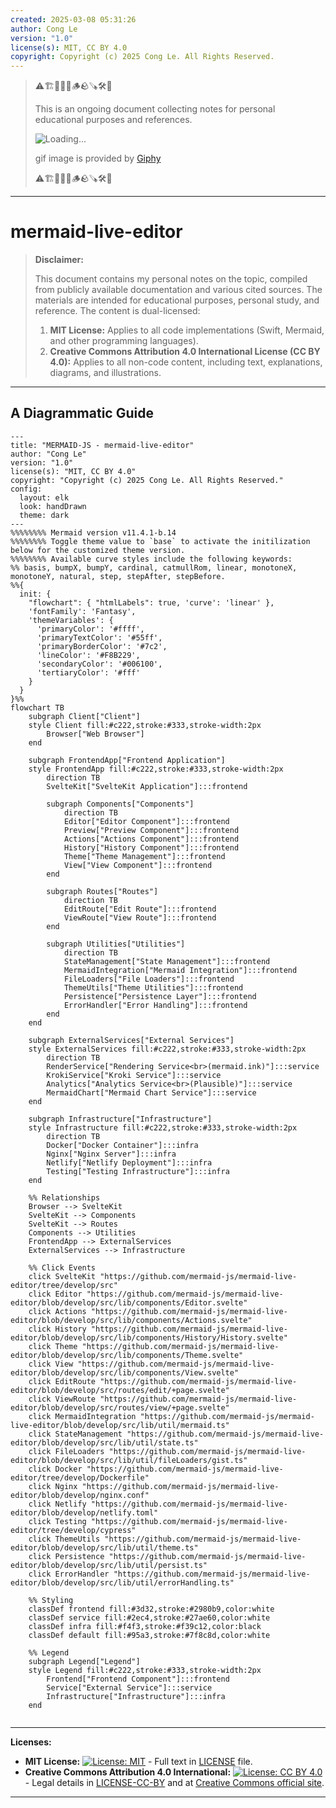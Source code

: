 ```yaml
---
created: 2025-03-08 05:31:26
author: Cong Le
version: "1.0"
license(s): MIT, CC BY 4.0
copyright: Copyright (c) 2025 Cong Le. All Rights Reserved.
---
```



> ⚠️🏗️🚧🦺🧱🪵🪨🪚🛠️👷
> 
> This is an ongoing document collecting notes for personal educational purposes and references. 
> 
> ![Loading...](https://media0.giphy.com/media/v1.Y2lkPTc5MGI3NjExeHJ4YXdtYjJpMDl0MzEwYmU4ZzBobG0waGNiN3MzNzR0d2R2NnMwNSZlcD12MV9pbnRlcm5hbF9naWZfYnlfaWQmY3Q9Zw/26gssNOlBJKjEM3yo/giphy.gif)
> 
> gif image is provided by [Giphy](https://giphy.com)
> 
> ⚠️🏗️🚧🦺🧱🪵🪨🪚🛠️👷

----

# mermaid-live-editor
> **Disclaimer:**
>
> This document contains my personal notes on the topic,
> compiled from publicly available documentation and various cited sources.
> The materials are intended for educational purposes, personal study, and reference.
> The content is dual-licensed:
> 1. **MIT License:** Applies to all code implementations (Swift, Mermaid, and other programming languages).
> 2. **Creative Commons Attribution 4.0 International License (CC BY 4.0):** Applies to all non-code content, including text, explanations, diagrams, and illustrations.
---


## A Diagrammatic Guide 




```mermaid
---
title: "MERMAID-JS - mermaid-live-editor"
author: "Cong Le"
version: "1.0"
license(s): "MIT, CC BY 4.0"
copyright: "Copyright (c) 2025 Cong Le. All Rights Reserved."
config:
  layout: elk
  look: handDrawn
  theme: dark
---
%%%%%%%% Mermaid version v11.4.1-b.14
%%%%%%%% Toggle theme value to `base` to activate the initilization below for the customized theme version.
%%%%%%%% Available curve styles include the following keywords:
%% basis, bumpX, bumpY, cardinal, catmullRom, linear, monotoneX, monotoneY, natural, step, stepAfter, stepBefore.
%%{
  init: {
    "flowchart": { "htmlLabels": true, 'curve': 'linear' },
    'fontFamily': 'Fantasy',
    'themeVariables': {
      'primaryColor': '#ffff',
      'primaryTextColor': '#55ff',
      'primaryBorderColor': '#7c2',
      'lineColor': '#F8B229',
      'secondaryColor': '#006100',
      'tertiaryColor': '#fff'
    }
  }
}%%
flowchart TB
    subgraph Client["Client"]
    style Client fill:#c222,stroke:#333,stroke-width:2px
        Browser["Web Browser"]
    end

    subgraph FrontendApp["Frontend Application"]
    style FrontendApp fill:#c222,stroke:#333,stroke-width:2px
        direction TB
        SvelteKit["SvelteKit Application"]:::frontend
        
        subgraph Components["Components"]
            direction TB
            Editor["Editor Component"]:::frontend
            Preview["Preview Component"]:::frontend
            Actions["Actions Component"]:::frontend
            History["History Component"]:::frontend
            Theme["Theme Management"]:::frontend
            View["View Component"]:::frontend
        end

        subgraph Routes["Routes"]
            direction TB
            EditRoute["Edit Route"]:::frontend
            ViewRoute["View Route"]:::frontend
        end

        subgraph Utilities["Utilities"]
            direction TB
            StateManagement["State Management"]:::frontend
            MermaidIntegration["Mermaid Integration"]:::frontend
            FileLoaders["File Loaders"]:::frontend
            ThemeUtils["Theme Utilities"]:::frontend
            Persistence["Persistence Layer"]:::frontend
            ErrorHandler["Error Handling"]:::frontend
        end
    end

    subgraph ExternalServices["External Services"]
    style ExternalServices fill:#c222,stroke:#333,stroke-width:2px
        direction TB
        RenderService["Rendering Service<br>(mermaid.ink)"]:::service
        KrokiService["Kroki Service"]:::service
        Analytics["Analytics Service<br>(Plausible)"]:::service
        MermaidChart["Mermaid Chart Service"]:::service
    end

    subgraph Infrastructure["Infrastructure"]
    style Infrastructure fill:#c222,stroke:#333,stroke-width:2px
        direction TB
        Docker["Docker Container"]:::infra
        Nginx["Nginx Server"]:::infra
        Netlify["Netlify Deployment"]:::infra
        Testing["Testing Infrastructure"]:::infra
    end

    %% Relationships
    Browser --> SvelteKit
    SvelteKit --> Components
    SvelteKit --> Routes
    Components --> Utilities
    FrontendApp --> ExternalServices
    ExternalServices --> Infrastructure

    %% Click Events
    click SvelteKit "https://github.com/mermaid-js/mermaid-live-editor/tree/develop/src"
    click Editor "https://github.com/mermaid-js/mermaid-live-editor/blob/develop/src/lib/components/Editor.svelte"
    click Actions "https://github.com/mermaid-js/mermaid-live-editor/blob/develop/src/lib/components/Actions.svelte"
    click History "https://github.com/mermaid-js/mermaid-live-editor/blob/develop/src/lib/components/History/History.svelte"
    click Theme "https://github.com/mermaid-js/mermaid-live-editor/blob/develop/src/lib/components/Theme.svelte"
    click View "https://github.com/mermaid-js/mermaid-live-editor/blob/develop/src/lib/components/View.svelte"
    click EditRoute "https://github.com/mermaid-js/mermaid-live-editor/blob/develop/src/routes/edit/+page.svelte"
    click ViewRoute "https://github.com/mermaid-js/mermaid-live-editor/blob/develop/src/routes/view/+page.svelte"
    click MermaidIntegration "https://github.com/mermaid-js/mermaid-live-editor/blob/develop/src/lib/util/mermaid.ts"
    click StateManagement "https://github.com/mermaid-js/mermaid-live-editor/blob/develop/src/lib/util/state.ts"
    click FileLoaders "https://github.com/mermaid-js/mermaid-live-editor/blob/develop/src/lib/util/fileLoaders/gist.ts"
    click Docker "https://github.com/mermaid-js/mermaid-live-editor/tree/develop/Dockerfile"
    click Nginx "https://github.com/mermaid-js/mermaid-live-editor/blob/develop/nginx.conf"
    click Netlify "https://github.com/mermaid-js/mermaid-live-editor/blob/develop/netlify.toml"
    click Testing "https://github.com/mermaid-js/mermaid-live-editor/tree/develop/cypress"
    click ThemeUtils "https://github.com/mermaid-js/mermaid-live-editor/blob/develop/src/lib/util/theme.ts"
    click Persistence "https://github.com/mermaid-js/mermaid-live-editor/blob/develop/src/lib/util/persist.ts"
    click ErrorHandler "https://github.com/mermaid-js/mermaid-live-editor/blob/develop/src/lib/util/errorHandling.ts"

    %% Styling
    classDef frontend fill:#3d32,stroke:#2980b9,color:white
    classDef service fill:#2ec4,stroke:#27ae60,color:white
    classDef infra fill:#f4f3,stroke:#f39c12,color:black
    classDef default fill:#95a3,stroke:#7f8c8d,color:white

    %% Legend
    subgraph Legend["Legend"]
    style Legend fill:#c222,stroke:#333,stroke-width:2px
        Frontend["Frontend Component"]:::frontend
        Service["External Service"]:::service
        Infrastructure["Infrastructure"]:::infra
    end
    
```




---
**Licenses:**

- **MIT License:**  [![License: MIT](https://img.shields.io/badge/License-MIT-yellow.svg)](LICENSE) - Full text in [LICENSE](LICENSE) file.
- **Creative Commons Attribution 4.0 International:** [![License: CC BY 4.0](https://licensebuttons.net/l/by/4.0/88x31.png)](LICENSE-CC-BY) - Legal details in [LICENSE-CC-BY](LICENSE-CC-BY) and at [Creative Commons official site](http://creativecommons.org/licenses/by/4.0/).

---
